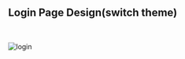 ## Login Page Design(switch theme)

<br>

![login](https://user-images.githubusercontent.com/56845656/195560712-5d58054a-793a-4ee7-97ec-c4e33a6dcf42.gif)
